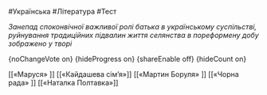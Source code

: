 #Українська #Література #Тест

*Занепад споконвічної важливої ролі батька в українському суспільстві, руйнування традиційних підвалин життя селянства в пореформену добу зображено у творі*

{noChangeVote on}
{hideProgress on}
{shareEnable off}
{hideCount on}

[[«Маруся» ]]
[[«Кайдашева сім’я»]]
[[«Мартин Боруля» ]]
[[«Чорна рада» ]]
[[«Наталка Полтавка»]]
